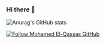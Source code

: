 ### Hi there 👋

![Anurag's GitHub stats](https://github-readme-stats.vercel.app/api?username=pabloep17&show_icons=true&theme=transparent)

[![Follow Mohamed El-Qassas GitHub](https://images.ecestaticos.com/jAX8k6rYgesGpchAGVSa0tNm2J0=/1x83:1200x757/1440x810/filters:fill(white):format(jpg)/f.elconfidencial.com%2Foriginal%2F81b%2F9db%2F12c%2F81b9db12cd7c6e5971be2dc5f0254aac.jpg)](https://github.com/melqassas/)

<!--
**pabloep17/pabloep17** is a ✨ _special_ ✨ repository because its `README.md` (this file) appears on your GitHub profile.

Here are some ideas to get you started:

- 🔭 I’m currently working on ...
- 🌱 I’m currently learning ...
- 👯 I’m looking to collaborate on ...
- 🤔 I’m looking for help with ...
- 💬 Ask me about ...
- 📫 How to reach me: ...
- 😄 Pronouns: ...
- ⚡ Fun fact: ...
-->
